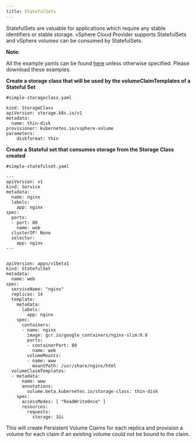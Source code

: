 ```yaml
---
title: StatefulSets
---
```


StatefulSets are valuable for applications which require any stable identifiers or stable storage. vSphere Cloud Provider supports StatefulSets and vSphere volumes can be consumed by StatefulSets.

**Note:**

All the example yamls can be found [here](https://github.com/Kubernetes/Kubernetes/tree/master/examples/volumes/vsphere) unless otherwise specified. Please download these examples.

**Create a storage class that will be used by the volumeClaimTemplates of a Stateful Set**

```
#simple-storageclass.yaml

kind: StorageClass
apiVersion: storage.k8s.io/v1
metadata:
  name: thin-disk
provisioner: kubernetes.io/vsphere-volume
parameters:
    diskformat: thin
```

**Create a Stateful set that consumes storage from the Storage Class created**

```
#simple-statefulset.yaml

---
apiVersion: v1
kind: Service
metadata:
  name: nginx
  labels:
    app: nginx
spec:
  ports:
  - port: 80
    name: web
  clusterIP: None
  selector:
    app: nginx
---


apiVersion: apps/v1beta1
kind: StatefulSet
metadata:
  name: web
spec:
  serviceName: "nginx"
  replicas: 14
  template:
    metadata:
      labels:
        app: nginx
    spec:
      containers:
      - name: nginx
        image: gcr.io/google_containers/nginx-slim:0.8
        ports:
        - containerPort: 80
          name: web
        volumeMounts:
        - name: www
          mountPath: /usr/share/nginx/html
  volumeClaimTemplates:
  - metadata:
      name: www
      annotations:
        volume.beta.kubernetes.io/storage-class: thin-disk
    spec:
      accessModes: [ "ReadWriteOnce" ]
      resources:
        requests:
          storage: 1Gi
```

This will create Persistent Volume Claims for each replica and provision a volume for each claim if an existing volume could not be bound to the claim.
